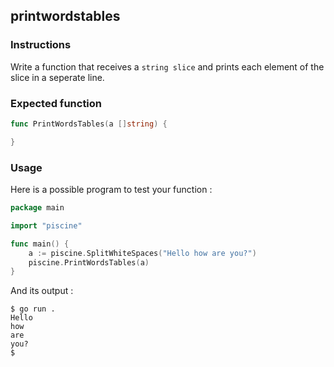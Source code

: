## printwordstables

### Instructions

Write a function that receives a `string slice` and prints each element of the slice in a seperate line.

### Expected function

```go
func PrintWordsTables(a []string) {

}
```

### Usage

Here is a possible program to test your function :

```go
package main

import "piscine"

func main() {
	a := piscine.SplitWhiteSpaces("Hello how are you?")
	piscine.PrintWordsTables(a)
}
```

And its output :

```console
$ go run .
Hello
how
are
you?
$
```
